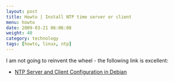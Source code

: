 ```yaml
---
layout: post
title: Howto | Install NTP time server or client
menu: howto
date: 2009-03-21 06:06:08
weight: 40
category: technology
tags: [howto, linux, ntp]
---
```


I am not going to reinvent the wheel - the following link is excellent:

   * [NTP Server and Client Configuration in Debian](http://www.debianadmin.com/ntp-server-and-client-configuration-in-debian.html)
